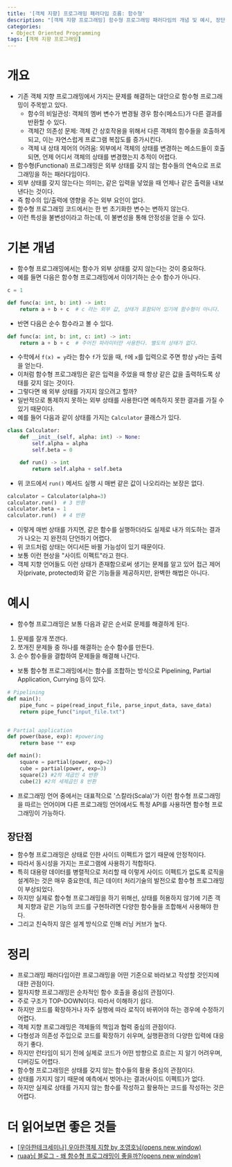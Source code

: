 ```yaml
---
title: '[객체 지향] 프로그래밍 패러다임 흐름: 함수형'
description: "[객체 지향 프로그래밍] 함수형 프로그래밍 패러다임의 개념 및 예시, 장단점"
categories:
 - Object Oriented Programming
tags: [객체 지향 프로그래밍]
---
```


# 개요
- 기존 객체 지향 프로그래밍에서 가지는 문제를 해결하는 대안으로 함수형 프로그래밍이 주목받고 있다.
    - 함수의 비일관성: 객체의 멤버 변수가 변경될 경우 함수(메소드)가 다른 결과를 반환할 수 있다.
    - 객체간 의존성 문제: 객체 간 상호작용을 위해서 다른 객체의 함수들을 호출하게 되고, 이는 자연스럽게 프로그램 복잡도를 증가시킨다.
    - 객체 내 상태 제어의 어려움: 외부에서 객체의 상태를 변경하는 메소드들이 호출되면, 언제 어디서 객체의 상태를 변경했는지 추적이 어렵다.
- 함수형(Functional) 프로그래밍은 외부 상태를 갖지 않는 함수들의 연속으로 프로그래밍을 하는 패러다임이다.
- 외부 상태를 갖지 않는다는 의미는, 같은 입력을 넣었을 때 언제나 같은 출력을 내보낸다는 것이다.
- 즉 함수의 입/출력에 영향을 주는 외부 요인이 없다.
- 함수형 프로그래밍 코드에서는 한 번 초기화한 변수는 변하지 않는다.
- 이런 특성을 불변성이라고 하는데, 이 불변성을 통해 안정성을 얻을 수 있다.

# 기본 개념
- 함수형 프로그래밍에서는 함수가 외부 상태를 갖지 않는다는 것이 중요하다.
- 예를 들면 다음은 함수형 프로그래밍에서 이야기하는 순수 함수가 아니다.

```py
c = 1

def func(a: int, b: int) -> int:
    return a + b + c  # c 라는 외부 값, 상태가 포함되어 있기에 함수형이 아니다.
```

- 반면 다음은 순수 함수라고 볼 수 있다.

```py
def func(a: int, b: int, c: int) -> int:
    return a + b + c  # 주어진 파라미터만 사용한다. 별도의 상태가 없다.
```

- 수학에서 `f(x) = y`라는 함수 `f`가 있을 때, `f`에 `x`를 입력으로 주면 항상 `y`라는 출력을 얻는다.
- 이처럼 함수형 프로그래밍은 같은 입력을 주었을 때 항상 같은 값을 출력하도록 상태를 갖지 않는 것이다.
- 그렇다면 왜 외부 상태를 가지지 않으려고 할까?
- 일반적으로 통제하지 못하는 외부 상태를 사용한다면 예측하지 못한 결과를 가질 수 있기 때문이다.
- 예를 들어 다음과 같이 상태를 가지는 `Calculator` 클래스가 있다.

```py
class Calculator:
    def __init__(self, alpha: int) -> None:
        self.alpha = alpha
        self.beta = 0

    def run() -> int
    	return self.alpha + self.beta
```

- 위 코드에서 `run()` 메서드 실행 시 매번 같은 값이 나오리라는 보장은 없다.

```py
calculator = Calculator(alpha=3)
calculator.run()  # 3 반환
calculator.beta = 1
calculator.run()  # 4 반환
```

- 이렇게 매번 상태를 가지면, 같은 함수를 실행하더라도 실제로 내가 의도하는 결과가 나오는 지 완전히 단언하기 어렵다.
- 위 코드처럼 상태는 어디서든 바뀔 가능성이 있기 때문이다.
- 보통 이런 현상을 "사이트 이펙트"라고 한다.
- 객체 지향 언어들도 이런 상태가 존재함으로써 생기는 문제를 알고 있어 접근 제어자(private, protected)와 같은 기능들을 제공하지만, 완벽한 해법은 아니다.

# 예시
- 함수형 프로그래밍은 보통 다음과 같은 순서로 문제를 해결하게 된다.

1. 문제를 잘개 쪼갠다.
2. 쪼개진 문제들 중 하나를 해결하는 순수 함수를 만든다.
3. 순수 함수들을 결합하여 문제들을 해결해 나간다.

- 보통 함수형 프로그래밍에서는 함수를 조합하는 방식으로 Pipelining, Partial Application, Currying 등이 있다.

```py
# Pipelining
def main():
    pipe_func = pipe(read_input_file, parse_input_data, save_data)
    return pipe_func("input_file.txt")


# Partial application
def power(base, exp): #powering
    return base ** exp

def main():
    square = partial(power, exp=2)
    cube = partial(power, exp=3)
    square(2) #2의 제곱인 4 반환
    cube(2) #2의 세제곱인 8 반환
```

- 프로그래밍 언어 중에서는 대표적으로 '스칼라(Scala)'가 이런 함수형 프로그래밍을 따르는 언어이며 다른 프로그래밍 언어에서도 특정 API를 사용하면 함수형 프로그래밍이 가능하다.

## 장단점
- 함수형 프로그래밍은 상태로 인한 사이드 이펙트가 없기 때문에 안정적이다.
- 따라서 동시성을 가지는 프로그램에 사용하기 적합하다.
- 특히 대용량 데이터를 병렬적으로 처리할 때 이렇게 사이드 이펙트가 없도록 로직을 설계하는 것은 매우 중요한데, 최근 데이터 처리기술의 발전으로 함수형 프로그래밍이 부상되었다.
- 하지만 실제로 함수형 프로그래밍을 하기 위해선, 상태를 허용하지 않기에 기존 객체 지향과 같은 기능의 코드를 구현하려면 다양한 함수들을 조합해서 사용해야 한다.
- 그리고 친숙하지 않은 설계 방식으로 인해 러닝 커브가 높다.


# 정리
- 프로그래밍 패러다임이란 프로그래밍을 어떤 기준으로 바라보고 작성할 것인지에 대한 관점이다.
- 절차지향 프로그래밍은 순차적인 함수 호출을 중심의 관점이다.
- 주로 구조가 TOP-DOWN이다. 따라서 이해하기 쉽다.
- 하지만 코드를 확장하거나 자주 실행에 따라 로직이 바뀌어야 하는 경우에 수정하기 어렵다.
- 객체 지향 프로그래밍은 객체들의 책임과 협력 중심의 관점이다.
- 다형성과 의존성 주입으로 코드를 확장하기 쉬우며, 실행환경의 다양한 입력에 대응하기 좋다.
- 하지만 런타임이 되기 전에 실제로 코드가 어떤 방향으로 흐르는 지 알기 어려우며, 디버깅도 어렵다.
- 함수형 프로그래밍은 상태를 갖지 않는 함수들의 활용 중심의 관점이다.
- 상태를 가지지 않기 때문에 예측에서 벗어나는 결과(사이드 이펙트)가 없다.
- 하지만 실제로 상태를 가지지 않는 함수를 작성하고 활용하는 코드를 작성하는 것은 어렵다.

# 더 읽어보면 좋은 것들
- [[우아한테크세미나] 우아한객체 지향 by 조영호님(opens new window)](https://www.youtube.com/watch?v=dJ5C4qRqAgA&ab_channel=%EC%9A%B0%EC%95%84%ED%95%9CTech)
- [ruaa님 블로그 - 왜 함수형 프로그래밍이 좋을까?(opens new window)](http://ruaa.me/why-functional-matters/)